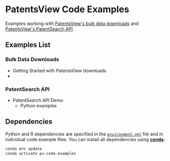 # PatentsView Code Examples

Examples working with [PatentsView's bulk data downloads](https://patentsview.org/download/data-download-tables) and [PatentsView's PatentSearch API](https://search.patentsview.org/docs/2024/11/06/2.2-release).

## Examples List

### Bulk Data Downloads
- Getting Started with PatentsView downloads
- 

### PatentSearch API
- PatentSearch API Demo
  - Python examples

## Dependencies

Python and R dependencies are specified in the [`environment.yml`](environment.yml) file and in individual code example files. You can install all dependencies using [**conda**](https://docs.conda.io/projects/conda/en/latest/index.html):
```bash
conda env update
conda activate pv-code-examples
```
